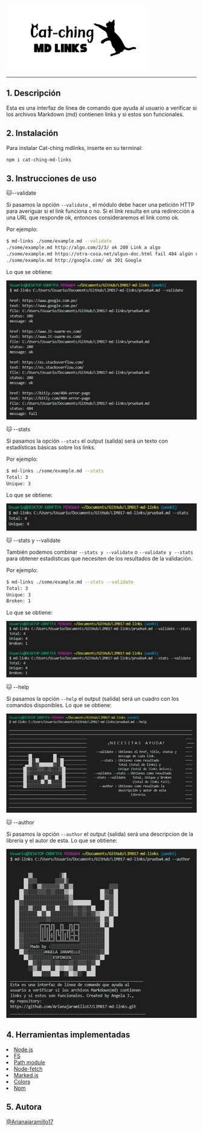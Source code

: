 ![md-links](./images/catching%20mdlinks.png)

***

## 1. Descripción
<p align=justify>Esta es una interfaz de línea de comando que ayuda al usuario a verificar si los archivos Markdown (md) contienen links y si estos son funcionales. </p>

## 2. Instalación

Para instalar Cat-ching mdlinks, inserte en su terminal:

 ```sh
npm i cat-ching-md-links
```
## 3. Instrucciones de uso

 🐱--validate

Si pasamos la opción  `--validate` , el módulo debe hacer una petición HTTP para averiguar si el link funciona o no. Si el link resulta en una redirección a una URL que responde ok, entonces consideraremos el link como ok. 

Por ejemplo:
```sh
$ md-links ./some/example.md --validate
./some/example.md http://algo.com/2/3/ ok 200 Link a algo
./some/example.md https://otra-cosa.net/algun-doc.html fail 404 algún doc
./some/example.md http://google.com/ ok 301 Google
``` 
Lo que se obtiene:

![](./images/validate.jpeg)

🐱 --stats

Si pasamos la opción `--stats` el output (salida) será un texto con estadísticas básicas sobre los links.

Por ejemplo:
```sh
$ md-links ./some/example.md --stats
Total: 3
Unique: 3
``` 
Lo que se obtiene: 

![](./images/stats.jpeg)

🐱 --stats y --validate 

También podemos combinar `--stats y --validate` o  `--validate y --stats` para obtener estadísticas que necesiten de los resultados de la validación. 

Por ejemplo:
```sh
$ md-links ./some/example.md --stats --validate
Total: 3
Unique: 3
Broken: 1
``` 
Lo que se obtiene: 

![](./images/stats%20validate.jpeg)

🐱 --help

Si pasamos la opción `--help` el output (salida) será un cuadro con los comandos disponibles. 
Lo que se obtiene:

![](./images/help.jpeg)

🐱 --author

Si pasamos la opción `--author` el output (salida) será una descripcion de la librería y el autor de esta. 
Lo que se obtiene:

![](./images/author.jpeg)

## 4. Herramientas implementadas

<a href="https://nodejs.org/es/"><li>Node.js</li></a>
<a href="https://nodejs.org/dist/latest-v17.x/docs/api/fs.html#file-system"><li>FS</li></a>
<a href="https://nodejs.org/dist/latest-v17.x/docs/api/path.html"><li>Path module</li></a>
<a href="https://github.com/node-fetch/node-fetch"><li>Node-fetch</li></a>
<a href="https://www.npmjs.com/package/marked"><li>Marked.js</li></a>
<a href="https://www.npmjs.com/package/colors"><li>Colors</li></a>
<a href="https://www.npmjs.com"><li>Npm</li></a>

## 5. Autora

[@Arianajaramillo17](https://github.com/Arianajaramillo17)
